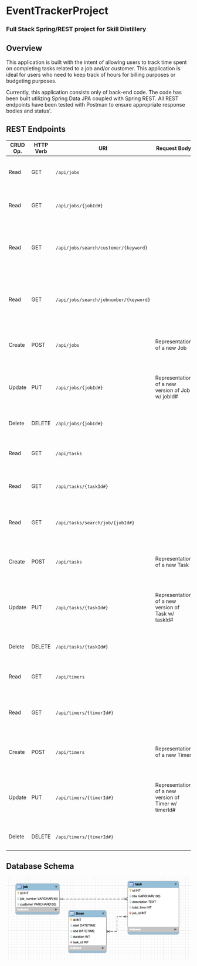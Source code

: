 # EventTrackerProject

### Full Stack Spring/REST project for Skill Distillery

## Overview
This application is built with the intent of allowing users to track time spent on completing tasks related to a job and/or customer. This application is ideal for users who need to keep track of hours for billing purposes or budgeting purposes.

Currently, this application consists only of back-end code. The code has been built utilizing Spring Data JPA coupled with Spring REST. All REST endpoints have been tested with Postman to ensure appropriate response bodies and status'.

## REST Endpoints

| CRUD Op. | HTTP Verb | URI                  | Request Body | Response Body |
|----------|-----------|----------------------|--------------|---------------|
| Read     | GET       | `/api/jobs`            |                                                                       | Collection of representations of all Jobs. Status: 200 - Ok |
| Read     | GET       | `/api/jobs/{jobId#}`     |                                                                       | Representation of Job w/ jobId#. Status: 200 - Ok, 404 - Not Found |
| Read     | GET       | `/api/jobs/search/customer/{keyword}`            |                                                                       | Collection of representations of all Jobs that contain the keyword within the cusotmer field. Status: 200 - Ok |
| Read     | GET       | `/api/jobs/search/jobnumber/{keyword}`            |                                                                       | Collection of representations of all Jobs that contain the keyword within the jobNumber field. Status: 200 - Ok |
| Create   | POST      | `/api/jobs`            | Representation of a new Job                                           | Representation of newly created Job. Status: 201 - Created, 400 - Bad Request|
| Update   | PUT       | `/api/jobs/{jobId#}`     | Representation of a new version of Job w/ jobId#                      | Representation of updated Job w/ jobId#. Status: 200 - Ok, 404 - Not Found, 400 - Bad Request|
| Delete   | DELETE    | `/api/jobs/{jobId#}`     |                                                                       | Status: 204 - No Content, 404 - Not Found |
| Read     | GET       | `/api/tasks`           |                                                                       | Collection of representations of all Tasks. Status: 200 - Ok  |
| Read     | GET       | `/api/tasks/{taskId#}`   |                                                                       | Representation of Task w/ taskId#. Status: 200 - Ok, 404 - Not Found  |
| Read     | GET       | `/api/tasks/search/job/{jobId#}`   |                                                                       | Collection of representations of all tasks that belong to the job with jobId#. Status: 200 |
| Create   | POST      | `/api/tasks`           | Representation of a new Task                                          | Representation of newly created Task. Status: 201 - Created, 400 - Bad Request |
| Update   | PUT       | `/api/tasks/{taskId#}`   | Representation of a new version of Task w/ taskId#                    | Representation of updated Task w/ taskId#. Status: 200 - Ok, 404 - Not Found, 400 - Bad Request|
| Delete   | DELETE    | `/api/tasks/{taskId#}`   |                                                                       | Status: 204 - No Content, 404 - Not Found |
| Read     | GET       | `/api/timers`          |                                                                       | Collection of representations of all Timers. Status: 200 - Ok  |
| Read     | GET       | `/api/timers/{timerId#}` |                                                                       | Representation of Timer w/ timerId#. Status: 200 - Ok, 404 - Not Found  |
| Create   | POST      | `/api/timers`          | Representation of a new Timer                                         | Representation of newly created Timer. Status: 201 - Created, 400 - Bad Request |  
| Update   | PUT       | `/api/timers/{timerId#}` | Representation of a new version of Timer w/ timerId#                  | Representation of updated Timer w/ timerId#. Status: 200 - Ok, 404 - Not Found, 400 - Bad Request|
| Delete   | DELETE    | `/api/timers/{timerId#}` |                                                                       | Status: 204 - No Content, 404 - Not Found |


## Database Schema

![timedb Schema](DB/timedb.png)
